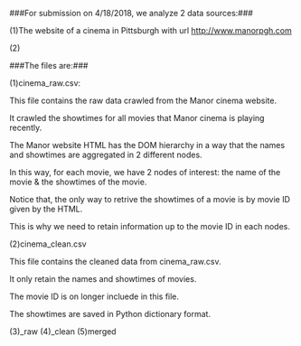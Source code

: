 ###For submission on 4/18/2018, we analyze 2 data sources:###

(1)The website of a cinema in Pittsburgh with url http://www.manorpgh.com

(2)

###The files are:###

(1)cinema_raw.csv:

  This file contains the raw data crawled from the Manor cinema website. 
  
  It crawled the showtimes for all movies that Manor cinema is playing recently.
  
  The Manor website HTML has the DOM hierarchy in a way that the names and showtimes are aggregated in 2 different nodes.
  
  In this way, for each movie, we have 2 nodes of interest: the name of the movie & the showtimes of the movie.
  
  Notice that, the only way to retrive the showtimes of a movie is by movie ID given by the HTML.
  
  This is why we need to retain information up to the movie ID in each nodes.
  
  
(2)cinema_clean.csv

  This file contains the cleaned data from cinema_raw.csv.
  
  It only retain the names and showtimes of movies.
  
  The movie ID is on longer incluede in this file.
  
  The showtimes are saved in Python dictionary format.
  
(3)_raw
(4)_clean
(5)merged
